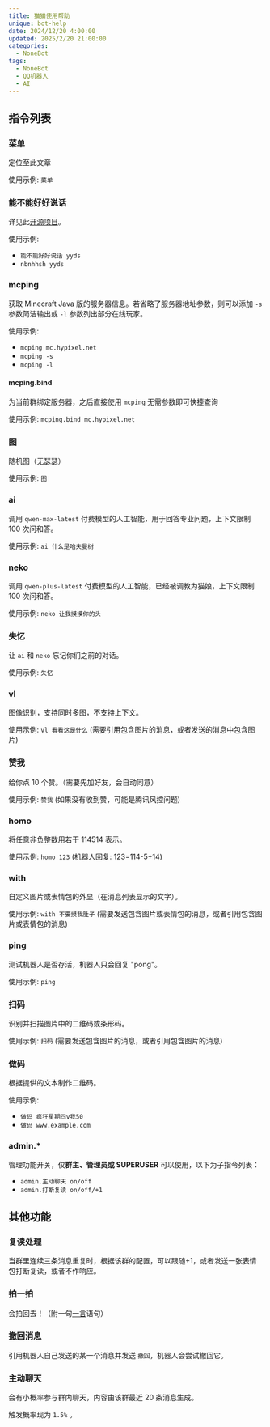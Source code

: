 ```yaml
---
title: 猫猫使用帮助
unique: bot-help
date: 2024/12/20 4:00:00
updated: 2025/2/20 21:00:00
categories:
  - NoneBot
tags:
  - NoneBot
  - QQ机器人
  - AI
---
```


## 指令列表

### 菜单

定位至此文章

使用示例: `菜单`

### 能不能好好说话

详见此[开源项目](https://github.com/itorr/nbnhhsh)。

使用示例:

- `能不能好好说话 yyds`
- `nbnhhsh yyds`

### mcping

获取 Minecraft Java 版的服务器信息。若省略了服务器地址参数，则可以添加 `-s` 参数简洁输出或 `-l` 参数列出部分在线玩家。

使用示例:

- `mcping mc.hypixel.net`
- `mcping -s`
- `mcping -l`

#### mcping.bind

为当前群绑定服务器，之后直接使用 `mcping` 无需参数即可快捷查询

使用示例: `mcping.bind mc.hypixel.net`

### 图

随机图（无瑟瑟）

使用示例: `图`

### ai

调用 `qwen-max-latest` 付费模型的人工智能，用于回答专业问题，上下文限制 100 次问和答。

使用示例: `ai 什么是哈夫曼树`

### neko

调用 `qwen-plus-latest` 付费模型的人工智能，已经被调教为猫娘，上下文限制 100 次问和答。

使用示例: `neko 让我摸摸你的头`

### 失忆

让 `ai` 和 `neko` 忘记你们之前的对话。

使用示例: `失忆`

### vl

图像识别，支持同时多图，不支持上下文。

使用示例: `vl 看看这是什么` (需要引用包含图片的消息，或者发送的消息中包含图片)

### 赞我

给你点 10 个赞。（需要先加好友，会自动同意）

使用示例: `赞我` (如果没有收到赞，可能是腾讯风控问题)

### homo

将任意非负整数用若干 114514 表示。

使用示例: `homo 123` (机器人回复: 123=114-5+14)

### with

自定义图片或表情包的外显（在消息列表显示的文字）。

使用示例: `with 不要摸我肚子` (需要发送包含图片或表情包的消息，或者引用包含图片或表情包的消息)

### ping

测试机器人是否存活，机器人只会回复 "pong"。

使用示例: `ping`

### 扫码

识别并扫描图片中的二维码或条形码。

使用示例: `扫码` (需要发送包含图片的消息，或者引用包含图片的消息)

### 做码

根据提供的文本制作二维码。

使用示例:

- `做码 疯狂星期四v我50`
- `做码 www.example.com`

### admin.*

管理功能开关，仅**群主、管理员或 SUPERUSER** 可以使用，以下为子指令列表：

- `admin.主动聊天 on/off`
- `admin.打断复读 on/off/+1`



## 其他功能

### 复读处理

当群里连续三条消息重复时，根据该群的配置，可以跟随+1，或者发送一张表情包打断复读，或者不作响应。

### 拍一拍

会拍回去！（附一句[一言](https://hitokoto.cn/)语句）

### 撤回消息

引用机器人自己发送的某一个消息并发送 `撤回`，机器人会尝试撤回它。

### 主动聊天

会有小概率参与群内聊天，内容由该群最近 20 条消息生成。

触发概率现为 `1.5%` 。
